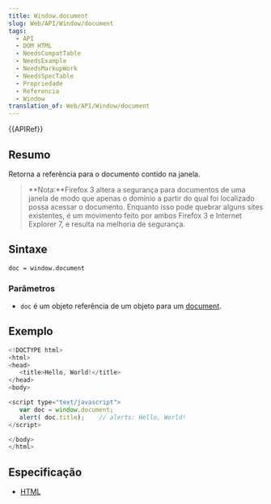 ```yaml
---
title: Window.document
slug: Web/API/Window/document
tags:
  - API
  - DOM HTML
  - NeedsCompatTable
  - NeedsExample
  - NeedsMarkupWork
  - NeedsSpecTable
  - Propriedade
  - Referencia
  - Window
translation_of: Web/API/Window/document
---
```

{{APIRef}}

## Resumo

Retorna a referência para o documento contido na janela.

> **Nota:**Firefox 3 altera a segurança para documentos de uma janela de modo que apenas o domínio a partir do qual foi localizado possa acessar o documento. Enquanto isso pode quebrar alguns sites existentes, é um movimento feito por ambos Firefox 3 e Internet Explorer 7, e resulta na melhoria de segurança.

## Sintaxe

```
doc = window.document
```

### Parâmetros

- `doc` é um objeto referência de um objeto para um [document](/pt-BR/docs/DOM/document).

## Exemplo

```js
<!DOCTYPE html>
<html>
<head>
   <title>Hello, World!</title>
</head>
<body>

<script type="text/javascript">
   var doc = window.document;
   alert( doc.title);    // alerts: Hello, World!
</script>

</body>
</html>
```

## Especificação

- [HTML](https://www.whatwg.org/html/#the-window-object)
